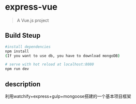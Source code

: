# express-vue
> A Vue.js project

## Build Steup

```bash
#install dependencies
npm install
(If you want to use db, you have to download mongoDB)

# serve with hot reload at localhost:8080
npm run dev
```

## description
利用watchify+express+gulp+mongoose搭建的一个基本项目框架


